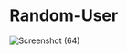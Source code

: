 # Random-User
![Screenshot (64)](https://github.com/Prerna-11/Random-User/assets/76648865/47a139cf-4f44-449b-8a7d-2b92a20e328d)
